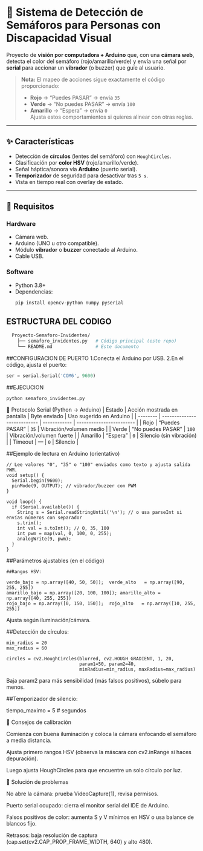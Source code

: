 # 🚦 Sistema de Detección de Semáforos para Personas con Discapacidad Visual

Proyecto de **visión por computadora + Arduino** que, con una **cámara web**, detecta el color del semáforo (rojo/amarillo/verde) y envía una señal por **serial** para accionar un **vibrador** (o buzzer) que guíe al usuario.

> **Nota:** El mapeo de acciones sigue exactamente el código proporcionado:
> - **Rojo** → “Puedes PASAR” → envía `35`
> - **Verde** → “No puedes PASAR” → envía `100`
> - **Amarillo** → “Espera” → envía `0`  
> Ajusta estos comportamientos si quieres alinear con otras reglas.

---

## ✨ Características
- Detección de **círculos** (lentes del semáforo) con `HoughCircles`.
- Clasificación por **color HSV** (rojo/amarillo/verde).
- Señal háptica/sonora vía **Arduino** (puerto serial).
- **Temporizador** de seguridad para desactivar tras `5 s`.
- Vista en tiempo real con overlay de estado.

---

## 🧰 Requisitos

### Hardware
- Cámara web.
- Arduino (UNO u otro compatible).
- Módulo **vibrador** o **buzzer** conectado al Arduino.
- Cable USB.

### Software
- Python 3.8+
- Dependencias:
  ```bash
  pip install opencv-python numpy pyserial
## ESTRUCTURA DEL CODIGO
```bash
  Proyecto-Semaforo-Invidentes/
    ├── semaforo_invidentes.py   # Código principal (este repo)
    └── README.md                # Este documento
```

##CONFIGURACION DE PUERTO
1.Conecta el Arduino por USB.
2.En el código, ajusta el puerto:
```python
ser = serial.Serial('COM6', 9600)
```
##EJECUCION
```
python semaforo_invidentes.py
```

🔌 Protocolo Serial (Python → Arduino)
| Estado   | Acción mostrada en pantalla | Byte enviado | Uso sugerido en Arduino  |
| -------- | --------------------------- | ------------ | ------------------------ |
| Rojo     | “Puedes PASAR”              | `35`         | Vibración/volumen medio  |
| Verde    | “No puedes PASAR”           | `100`        | Vibración/volumen fuerte |
| Amarillo | “Espera”                    | `0`          | Silencio (sin vibración) |
| Timeout  | —                           | `0`          | Silencio                 |

##Ejemplo de lectura en Arduino (orientativo)
```
// Lee valores "0", "35" o "100" enviados como texto y ajusta salida PWM.
void setup() {
  Serial.begin(9600);
  pinMode(9, OUTPUT); // vibrador/buzzer con PWM
}

void loop() {
  if (Serial.available()) {
    String s = Serial.readStringUntil('\n'); // o usa parseInt si envías números con separador
    s.trim();
    int val = s.toInt(); // 0, 35, 100
    int pwm = map(val, 0, 100, 0, 255);
    analogWrite(9, pwm);
  }
}
```
##Parámetros ajustables (en el código)
```
##Rangos HSV:

verde_bajo = np.array([40, 50, 50]);  verde_alto   = np.array([90, 255, 255])
amarillo_bajo = np.array([20, 100, 100]); amarillo_alto = np.array([40, 255, 255])
rojo_bajo = np.array([0, 150, 150]);  rojo_alto   = np.array([10, 255, 255])
```
Ajusta según iluminación/cámara.

##Detección de círculos:
```
min_radius = 20
max_radius = 60

circles = cv2.HoughCircles(blurred, cv2.HOUGH_GRADIENT, 1, 20,
                           param1=50, param2=40,
                           minRadius=min_radius, maxRadius=max_radius)
```

Baja param2 para más sensibilidad (más falsos positivos), súbelo para menos.

##Temporizador de silencio:

tiempo_maximo = 5  # segundos

🧪 Consejos de calibración

Comienza con buena iluminación y coloca la cámara enfocando el semáforo a media distancia.

Ajusta primero rangos HSV (observa la máscara con cv2.inRange si haces depuración).

Luego ajusta HoughCircles para que encuentre un solo círculo por luz.

🧯 Solución de problemas

No abre la cámara: prueba VideoCapture(1), revisa permisos.

Puerto serial ocupado: cierra el monitor serial del IDE de Arduino.

Falsos positivos de color: aumenta S y V mínimos en HSV o usa balance de blancos fijo.

Retrasos: baja resolución de captura (cap.set(cv2.CAP_PROP_FRAME_WIDTH, 640) y alto 480).
